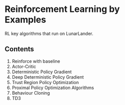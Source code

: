 # Reinforcement Learning by Examples

RL key algorithms that run on LunarLander.

## Contents

1. Reinforce with baseline
2. Actor-Critic
3. Deterministic Policy Gradient
4. Deep Deterministic Policy Gradient
5. Trust Region Policy Optimization
6. Proximal Policy Optimization Algorithms
7. Behaviour Cloning
8. TD3
